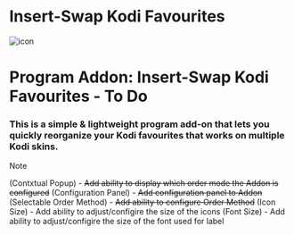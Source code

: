 # Insert-Swap Kodi Favourites
![icon](https://github.com/M-Borsch/OrderFavourtites/blob/master/icon.png)  

# Program Addon: Insert-Swap Kodi Favourites - To Do

### This is a simple & lightweight program add-on that lets you quickly reorganize your Kodi favourites that works on multiple Kodi skins.
> [!NOTE]
> (Contxtual Popup) - ~~Add ability to display which order mode the Addon is configured~~
> (Configuration Panel) - ~~Add configuration panel to Addon~~
> (Selectable Order Method) - ~~Add ability to configure Order Method~~
> (Icon Size) - Add ability to adjust/configire the size of the icons
> (Font Size) - Add ability to adjust/configire the size of the font used for label


